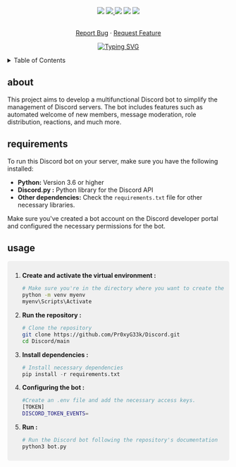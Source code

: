 <!--   my-icons -->
<p align="center">
</a>
    <a href="https://github.com/Pr0xyG33k/Discord"><img src="https://img.shields.io/badge/status-update-greengreen.svg?style=for-the-badge"></a>
    <a href="https://github.com/Pr0xyG33k/Discord/graphs/contributors"><img src="https://img.shields.io/github/contributors/Pr0xyG33k/Discord?style=for-the-badge">
    <a href="https://github.com/Pr0xyG33k/Discord/stargazers"><img src="https://img.shields.io/github/stars/Pr0xyG33k/Discord?style=for-the-badge"></a>
    <a href="https://github.com/Pr0xyG33k/Discord/network/members"><img src="https://img.shields.io/github/forks/Pr0xyG33k/Discord.svg?style=for-the-badge"></a>
    <a href="https://github.com/Pr0xyG33k/Discord/issues"><img src="https://img.shields.io/github/issues/Pr0xyG33k/Discord.svg?style=for-the-badge"></a>
</p>

<!-- PROJECT LOGO -->
  <p align="center">
    <br />
    <a href="https://github.com/Pr0xyG33k/Discord/issues">Report Bug</a>
    ·
    <a href="https://github.com/Pr0xyG33k/Discord/pulls">Request Feature</a>
  </p>
</div>

<!--   my-ticker -->
<p align="center">
<a href="https://git.io/typing-svg"><img src="https://readme-typing-svg.herokuapp.com?font=Fira+Code&pause=1000&center=true&multiline=true&random=false&width=1060&height=100&lines=Welcome+to+my+project+Discord+!;Enhancing+community+interraction+with+innovations+solutions" alt="Typing SVG" /></a>
</p>

<!-- TABLE OF CONTENTS -->
<details>
  <summary>Table of Contents</summary>
  <ol>
    <li><a href="#about">about</a></li>
    <li><a href="#requirements">requirements</a></li>
    <li><a href="#usage">usage</a></li>
  </ol>
</details>

<!-- ABOUT -->
<h2>about</h2>
<div align="center">
    <!-- <img src="https://img.shields.io/pypi/pyversions/pip"> -->
    <!-- <img src="https://badge.fury.io/py/psutil.svg"> -->
</div>
<div align="center">
</div>

This project aims to develop a multifunctional Discord bot to simplify the management of Discord servers. The bot includes features such as automated welcome of new members, message moderation, role distribution, reactions, and much more.

<!-- REQUIREMENTS -->
<h2>requirements</h2>
<div align="center">
</div>
<div align="center">
</div>

<!-- Necessary installations -->
To run this Discord bot on your server, make sure you have the following installed:
- **Python:** Version 3.6 or higher
- **Discord.py :** Python library for the Discord API
- **Other dependencies:** Check the `requirements.txt` file for other necessary libraries.

Make sure you've created a bot account on the Discord developer portal and configured the necessary permissions for the bot.

<!-- USAGE -->
<h2>usage</h2>
<div align="center">
</div>
<div align="center">
</div>
<div style="border-radius: 5px; background-color: #f0f0f0; padding: 10px;">

    
1. **Create and activate the virtual environment :**
   ```bash
   # Make sure you're in the directory where you want to create the virtual environment
   python -m venv myenv
   myenv\Scripts\Activate

2. **Run the repository :**
   ```bash
   # Clone the repository
   git clone https://github.com/Pr0xyG33k/Discord.git
   cd Discord/main
   ```

3. **Install dependencies :**
   ```py
   # Install necessary dependencies
   pip install -r requirements.txt
   ```

4. **Configuring the bot :**
   ```bash
   #Create an .env file and add the necessary access keys.
   [TOKEN]
   DISCORD_TOKEN_EVENTS=
   ```

5. **Run :**
   ```py
   # Run the Discord bot following the repository's documentation
   python3 bot.py
   ```
</div>
